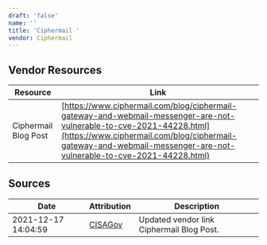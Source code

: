 ```yaml
---
draft: 'false'
name: ''
title: 'Ciphermail '
vendor: Ciphermail
---
```


## Vendor Resources
| Resource | Link |
| --- | --- |
| Ciphermail Blog Post | [https://www.ciphermail.com/blog/ciphermail-gateway-and-webmail-messenger-are-not-vulnerable-to-cve-2021-44228.html](https://www.ciphermail.com/blog/ciphermail-gateway-and-webmail-messenger-are-not-vulnerable-to-cve-2021-44228.html) |



## Sources
| Date | Attribution | Description |
| --- | --- | --- |
| 2021-12-17 14:04:59 | [CISAGov](https://raw.githubusercontent.com/cisagov/log4j-affected-db/develop/README.md) | Updated vendor link Ciphermail Blog Post.  |
